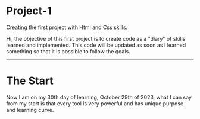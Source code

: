 # Project-1
Creating the first project with Html and Css skills. 

Hi, the objective of this first project is to create code as a "diary" of skills learned and implemented.
This code will be updated as soon as I learned something so that it is possible to follow the goals.
<hr>


<h1> The Start </h1>
Now I am on my 30th day of learning, October 29th of 2023, what I can say from my start is that every tool is very powerful and has unique purpose and learning curve.

